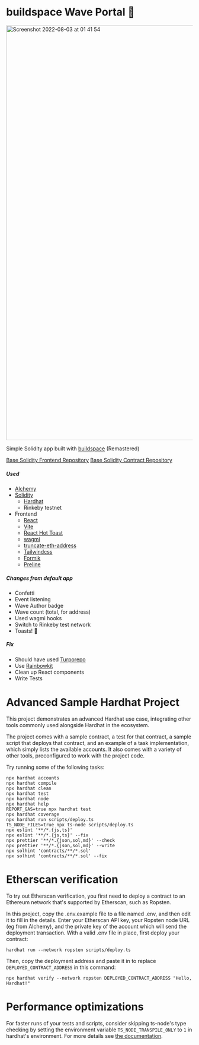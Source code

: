 # buildspace Wave Portal 👋

<img width="1117" alt="Screenshot 2022-08-03 at 01 41 54" src="https://user-images.githubusercontent.com/36774784/182478528-97ed1a41-d11e-4e53-a59c-58f4b587dcd5.png">

Simple Solidity app built with [buildspace](https://buildspace.so/p/build-solidity-web3-app/) (Remastered)

[Base Solidity Frontend Repository](https://github.com/Fecony/web3-ui)
[Base Solidity Contract Repository](https://github.com/Fecony/web3-solidity)

##### Used

- [Alchemy](https://www.alchemy.com/)
- [Solidity](https://soliditylang.org/)
  - [Hardhat](https://hardhat.org/)
  - Rinkeby testnet
- Frontend
  - [React](https://reactjs.org/)
  - [Vite](https://vitejs.dev/)
  - [React Hot Toast](https://react-hot-toast.com/)
  - [wagmi](https://wagmi.sh/)
  - [truncate-eth-address](https://github.com/gpxl-dev/truncate-eth-address)
  - [Tailwindcss](https://tailwindcss.com/)
  - [Formik](https://formik.org/)
  - [Preline](https://preline.co/)

##### Changes from default app
- Confetti 
- Event listening
- Wave Author badge
- Wave count (total, for address)
- Used wagmi hooks
- Switch to Rinkeby test network
- Toasts! 🍞

##### Fix
- Should have used [Turporepo](https://turborepo.org/)
- Use [Rainbowkit](https://www.rainbowkit.com/)
- Clean up React components
- Write Tests

# Advanced Sample Hardhat Project

This project demonstrates an advanced Hardhat use case, integrating other tools commonly used alongside Hardhat in the ecosystem.

The project comes with a sample contract, a test for that contract, a sample script that deploys that contract, and an example of a task implementation, which simply lists the available accounts. It also comes with a variety of other tools, preconfigured to work with the project code.

Try running some of the following tasks:

```shell
npx hardhat accounts
npx hardhat compile
npx hardhat clean
npx hardhat test
npx hardhat node
npx hardhat help
REPORT_GAS=true npx hardhat test
npx hardhat coverage
npx hardhat run scripts/deploy.ts
TS_NODE_FILES=true npx ts-node scripts/deploy.ts
npx eslint '**/*.{js,ts}'
npx eslint '**/*.{js,ts}' --fix
npx prettier '**/*.{json,sol,md}' --check
npx prettier '**/*.{json,sol,md}' --write
npx solhint 'contracts/**/*.sol'
npx solhint 'contracts/**/*.sol' --fix
```

# Etherscan verification

To try out Etherscan verification, you first need to deploy a contract to an Ethereum network that's supported by Etherscan, such as Ropsten.

In this project, copy the .env.example file to a file named .env, and then edit it to fill in the details. Enter your Etherscan API key, your Ropsten node URL (eg from Alchemy), and the private key of the account which will send the deployment transaction. With a valid .env file in place, first deploy your contract:

```shell
hardhat run --network ropsten scripts/deploy.ts
```

Then, copy the deployment address and paste it in to replace `DEPLOYED_CONTRACT_ADDRESS` in this command:

```shell
npx hardhat verify --network ropsten DEPLOYED_CONTRACT_ADDRESS "Hello, Hardhat!"
```

# Performance optimizations

For faster runs of your tests and scripts, consider skipping ts-node's type checking by setting the environment variable `TS_NODE_TRANSPILE_ONLY` to `1` in hardhat's environment. For more details see [the documentation](https://hardhat.org/guides/typescript.html#performance-optimizations).
